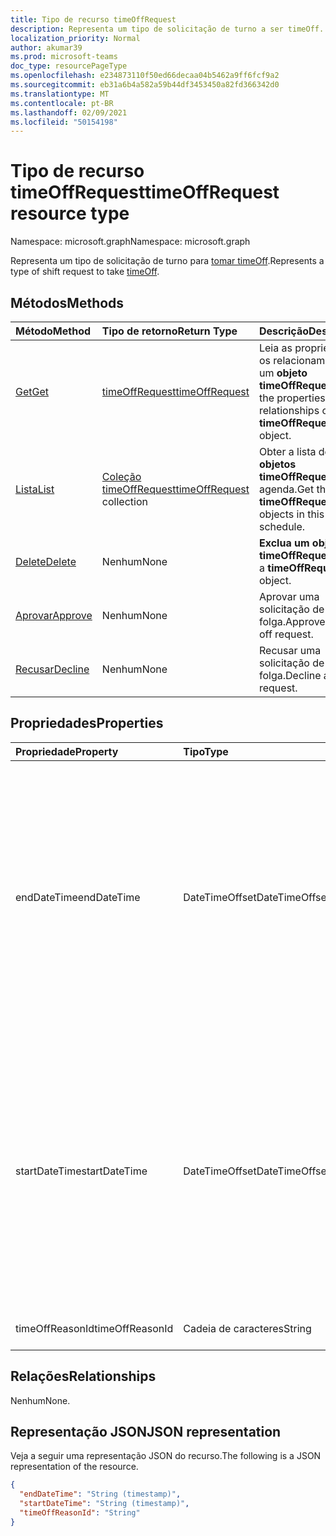 ```yaml
---
title: Tipo de recurso timeOffRequest
description: Representa um tipo de solicitação de turno a ser timeOff.
localization_priority: Normal
author: akumar39
ms.prod: microsoft-teams
doc_type: resourcePageType
ms.openlocfilehash: e234873110f50ed66decaa04b5462a9ff6fcf9a2
ms.sourcegitcommit: eb31a6b4a582a59b44df3453450a82fd366342d0
ms.translationtype: MT
ms.contentlocale: pt-BR
ms.lasthandoff: 02/09/2021
ms.locfileid: "50154198"
---
```

# <a name="timeoffrequest-resource-type"></a><span data-ttu-id="9c8a2-103">Tipo de recurso timeOffRequest</span><span class="sxs-lookup"><span data-stu-id="9c8a2-103">timeOffRequest resource type</span></span>

<span data-ttu-id="9c8a2-104">Namespace: microsoft.graph</span><span class="sxs-lookup"><span data-stu-id="9c8a2-104">Namespace: microsoft.graph</span></span>

<span data-ttu-id="9c8a2-105">Representa um tipo de solicitação de turno para [tomar timeOff](../resources/timeoff.md).</span><span class="sxs-lookup"><span data-stu-id="9c8a2-105">Represents a type of shift request to take [timeOff](../resources/timeoff.md).</span></span>

## <a name="methods"></a><span data-ttu-id="9c8a2-106">Métodos</span><span class="sxs-lookup"><span data-stu-id="9c8a2-106">Methods</span></span>

| <span data-ttu-id="9c8a2-107">Método</span><span class="sxs-lookup"><span data-stu-id="9c8a2-107">Method</span></span>       | <span data-ttu-id="9c8a2-108">Tipo de retorno</span><span class="sxs-lookup"><span data-stu-id="9c8a2-108">Return Type</span></span> | <span data-ttu-id="9c8a2-109">Descrição</span><span class="sxs-lookup"><span data-stu-id="9c8a2-109">Description</span></span> |
|:-------------|:------------|:------------|
| [<span data-ttu-id="9c8a2-110">Get</span><span class="sxs-lookup"><span data-stu-id="9c8a2-110">Get</span></span>](../api/timeoffrequest-get.md) | [<span data-ttu-id="9c8a2-111">timeOffRequest</span><span class="sxs-lookup"><span data-stu-id="9c8a2-111">timeOffRequest</span></span>](timeoffrequest.md) | <span data-ttu-id="9c8a2-112">Leia as propriedades e os relacionamentos de um **objeto timeOffRequest.**</span><span class="sxs-lookup"><span data-stu-id="9c8a2-112">Read the properties and relationships of a **timeOffRequest** object.</span></span> |
| [<span data-ttu-id="9c8a2-113">Lista</span><span class="sxs-lookup"><span data-stu-id="9c8a2-113">List</span></span>](../api/timeoffrequest-list.md) | <span data-ttu-id="9c8a2-114">[Coleção timeOffRequest](timeoffrequest.md)</span><span class="sxs-lookup"><span data-stu-id="9c8a2-114">[timeOffRequest](timeoffrequest.md) collection</span></span> | <span data-ttu-id="9c8a2-115">Obter a lista de **objetos timeOffRequest** nesta agenda.</span><span class="sxs-lookup"><span data-stu-id="9c8a2-115">Get the list of **timeOffRequest** objects in this schedule.</span></span>|
| [<span data-ttu-id="9c8a2-116">Delete</span><span class="sxs-lookup"><span data-stu-id="9c8a2-116">Delete</span></span>](../api/timeoffrequest-delete.md) | <span data-ttu-id="9c8a2-117">Nenhum</span><span class="sxs-lookup"><span data-stu-id="9c8a2-117">None</span></span> | <span data-ttu-id="9c8a2-118">**Exclua um objeto timeOffRequest.**</span><span class="sxs-lookup"><span data-stu-id="9c8a2-118">Delete a **timeOffRequest** object.</span></span> |
| [<span data-ttu-id="9c8a2-119">Aprovar</span><span class="sxs-lookup"><span data-stu-id="9c8a2-119">Approve</span></span>](../api/timeoffrequest-approve.md)|<span data-ttu-id="9c8a2-120">Nenhum</span><span class="sxs-lookup"><span data-stu-id="9c8a2-120">None</span></span>|<span data-ttu-id="9c8a2-121">Aprovar uma solicitação de folga.</span><span class="sxs-lookup"><span data-stu-id="9c8a2-121">Approve a time off request.</span></span>|
| [<span data-ttu-id="9c8a2-122">Recusar</span><span class="sxs-lookup"><span data-stu-id="9c8a2-122">Decline</span></span>](../api/timeoffrequest-decline.md)|<span data-ttu-id="9c8a2-123">Nenhum</span><span class="sxs-lookup"><span data-stu-id="9c8a2-123">None</span></span>|<span data-ttu-id="9c8a2-124">Recusar uma solicitação de folga.</span><span class="sxs-lookup"><span data-stu-id="9c8a2-124">Decline a time off request.</span></span>|

## <a name="properties"></a><span data-ttu-id="9c8a2-125">Propriedades</span><span class="sxs-lookup"><span data-stu-id="9c8a2-125">Properties</span></span>

| <span data-ttu-id="9c8a2-126">Propriedade</span><span class="sxs-lookup"><span data-stu-id="9c8a2-126">Property</span></span>     | <span data-ttu-id="9c8a2-127">Tipo</span><span class="sxs-lookup"><span data-stu-id="9c8a2-127">Type</span></span>        | <span data-ttu-id="9c8a2-128">Descrição</span><span class="sxs-lookup"><span data-stu-id="9c8a2-128">Description</span></span> |
|:-------------|:------------|:------------|
|<span data-ttu-id="9c8a2-129">endDateTime</span><span class="sxs-lookup"><span data-stu-id="9c8a2-129">endDateTime</span></span>|<span data-ttu-id="9c8a2-130">DateTimeOffset</span><span class="sxs-lookup"><span data-stu-id="9c8a2-130">DateTimeOffset</span></span>|<span data-ttu-id="9c8a2-p101">O tipo Timestamp representa informações de data e hora usando o formato ISO 8601 e está sempre no horário UTC. Por exemplo, meia-noite em UTC no dia 1º de janeiro de 2014 teria esta aparência: `'2014-01-01T00:00:00Z'`</span><span class="sxs-lookup"><span data-stu-id="9c8a2-p101">The Timestamp type represents date and time information using ISO 8601 format and is always in UTC time. For example, midnight UTC on Jan 1, 2014 would look like this: `'2014-01-01T00:00:00Z'`</span></span>|
|<span data-ttu-id="9c8a2-133">startDateTime</span><span class="sxs-lookup"><span data-stu-id="9c8a2-133">startDateTime</span></span>|<span data-ttu-id="9c8a2-134">DateTimeOffset</span><span class="sxs-lookup"><span data-stu-id="9c8a2-134">DateTimeOffset</span></span>|<span data-ttu-id="9c8a2-p102">O tipo Timestamp representa informações de data e hora usando o formato ISO 8601 e está sempre no horário UTC. Por exemplo, meia-noite em UTC no dia 1º de janeiro de 2014 teria esta aparência: `'2014-01-01T00:00:00Z'`</span><span class="sxs-lookup"><span data-stu-id="9c8a2-p102">The Timestamp type represents date and time information using ISO 8601 format and is always in UTC time. For example, midnight UTC on Jan 1, 2014 would look like this: `'2014-01-01T00:00:00Z'`</span></span>|
|<span data-ttu-id="9c8a2-137">timeOffReasonId</span><span class="sxs-lookup"><span data-stu-id="9c8a2-137">timeOffReasonId</span></span>|<span data-ttu-id="9c8a2-138">Cadeia de caracteres</span><span class="sxs-lookup"><span data-stu-id="9c8a2-138">String</span></span>|<span data-ttu-id="9c8a2-139">O motivo da folga.</span><span class="sxs-lookup"><span data-stu-id="9c8a2-139">The reason for the time off.</span></span>|

## <a name="relationships"></a><span data-ttu-id="9c8a2-140">Relações</span><span class="sxs-lookup"><span data-stu-id="9c8a2-140">Relationships</span></span>

<span data-ttu-id="9c8a2-141">Nenhum</span><span class="sxs-lookup"><span data-stu-id="9c8a2-141">None.</span></span>

## <a name="json-representation"></a><span data-ttu-id="9c8a2-142">Representação JSON</span><span class="sxs-lookup"><span data-stu-id="9c8a2-142">JSON representation</span></span>

<span data-ttu-id="9c8a2-143">Veja a seguir uma representação JSON do recurso.</span><span class="sxs-lookup"><span data-stu-id="9c8a2-143">The following is a JSON representation of the resource.</span></span>

<!-- {
  "blockType": "resource",
  "optionalProperties": [

  ],
  "@odata.type": "microsoft.graph.timeOffRequest"
}-->

```json
{
  "endDateTime": "String (timestamp)",
  "startDateTime": "String (timestamp)",
  "timeOffReasonId": "String"
}
```

<!-- uuid: 16cd6b66-4b1a-43a1-adaf-3a886856ed98
2019-02-04 14:57:30 UTC -->
<!-- {
  "type": "#page.annotation",
  "description": "timeOffRequest resource",
  "keywords": "",
  "section": "documentation",
  "tocPath": ""
}-->

